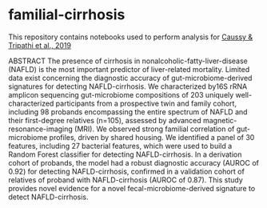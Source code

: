 # familial-cirrhosis

This repository contains notebooks used to perform analysis for [Caussy & Tripathi et al., 2019](https://www.nature.com/articles/s41467-019-09455-9)

ABSTRACT
The presence of cirrhosis in nonalcoholic-fatty-liver-disease (NAFLD) is the most important predictor of liver-related mortality. Limited data exist concerning the diagnostic accuracy of gut-microbiome-derived signatures for detecting NAFLD-cirrhosis. We characterized by16S rRNA amplicon sequencing gut-microbiome compositions of 203 uniquely well-characterized participants from a prospective twin and family cohort, including 98 probands encompassing the entire spectrum of NAFLD and their first-degree relatives (n=105), assessed by advanced magnetic-resonance-imaging (MRI). We observed strong familial correlation of gut-microbiome profiles, driven by shared housing. We identified a panel of 30 features, including 27 bacterial features, which were used to build a Random Forest classifier for detecting NAFLD-cirrhosis.  In a derivation cohort of probands, the model had a robust diagnostic accuracy (AUROC of 0.92) for detecting NAFLD-cirrhosis, confirmed in a validation cohort of relatives of proband with NAFLD-cirrhosis (AUROC of 0.87). This study provides novel evidence for a novel fecal-microbiome-derived signature to detect NAFLD-cirrhosis.

